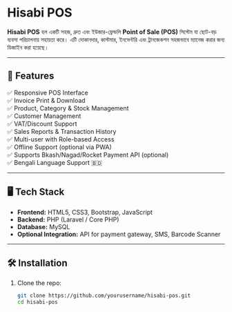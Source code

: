# Hisabi POS

**Hisabi POS** হল একটি সহজ, দ্রুত এবং ইউজার-ফ্রেন্ডলি **Point of Sale (POS)** সিস্টেম যা ছোট-বড় ব্যবসা পরিচালনায় সহায়তা করে। এটি দোকানদার, কাস্টমার, ইনভেন্টরি এবং ট্রানজেকশন সহজভাবে ম্যানেজ করার জন্য ডিজাইন করা হয়েছে।

---

## 🚀 Features

✅ Responsive POS Interface  
✅ Invoice Print & Download  
✅ Product, Category & Stock Management  
✅ Customer Management  
✅ VAT/Discount Support  
✅ Sales Reports & Transaction History  
✅ Multi-user with Role-based Access  
✅ Offline Support (optional via PWA)  
✅ Supports Bkash/Nagad/Rocket Payment API (optional)  
✅ Bengali Language Support 🇧🇩  

---

## 🖥️ Tech Stack

- **Frontend:** HTML5, CSS3, Bootstrap, JavaScript
- **Backend:** PHP (Laravel / Core PHP)
- **Database:** MySQL
- **Optional Integration:** API for payment gateway, SMS, Barcode Scanner

---

## 🛠 Installation

1. Clone the repo:
   ```bash
   git clone https://github.com/yourusername/hisabi-pos.git
   cd hisabi-pos
